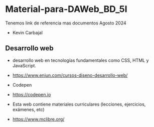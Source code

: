 # Material-para-DAWeb_BD_5I
Tenemos link de referencia mas documentos Agosto 2024
- Kevin Carbajal
## Desarrollo web

- desarrollo web en tecnologías fundamentales como CSS, HTML y JavaScript.
- https://www.eniun.com/cursos-diseno-desarrollo-web/

- Codepen
- https://codepen.io

- Esta web contiene materiales curriculares (lecciones, ejercicios, exámenes, etc)
- https://www.mclibre.org/
